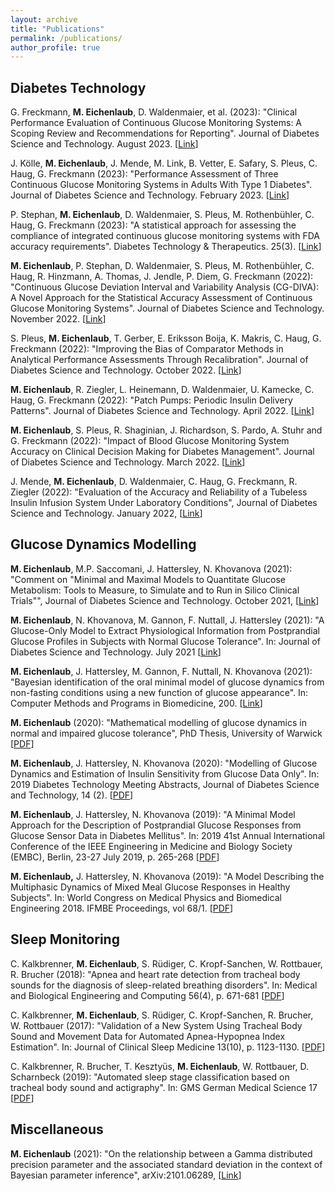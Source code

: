```yaml
---
layout: archive
title: "Publications"
permalink: /publications/
author_profile: true
---
```


Diabetes Technology
------
G. Freckmann, **M. Eichenlaub**, D. Waldenmaier, et al. (2023): "Clinical Performance Evaluation of Continuous Glucose Monitoring Systems: A Scoping Review and Recommendations for Reporting". Journal of Diabetes Science and Technology. August 2023. \[[Link](https://journals.sagepub.com/doi/full/10.1177/19322968231190941)\]

J. Kölle, **M. Eichenlaub**, J. Mende, M. Link, B. Vetter, E. Safary, S. Pleus, C. Haug, G. Freckmann (2023): "Performance Assessment of Three Continuous Glucose Monitoring Systems in Adults With Type 1 Diabetes". Journal of Diabetes Science and Technology. February 2023. \[[Link](https://journals.sagepub.com/doi/10.1177/19322968231159657)\]

P. Stephan, **M. Eichenlaub**, D. Waldenmaier, S. Pleus, M. Rothenbühler, C. Haug, G. Freckmann (2023): "A statistical approach for assessing the compliance of 
integrated continuous glucose monitoring systems with FDA accuracy requirements". Diabetes Technology & Therapeutics. 25(3). \[[Link](https://www.liebertpub.com/doi/10.1089/dia.2022.0331)\]

**M. Eichenlaub**, P. Stephan, D. Waldenmaier, S. Pleus, M. Rothenbühler, C. Haug, R. Hinzmann, A. Thomas, J. Jendle, P. Diem, G. Freckmann (2022): "Continuous Glucose Deviation Interval and Variability Analysis (CG-DIVA): A Novel Approach for the Statistical Accuracy Assessment of Continuous Glucose Monitoring Systems". Journal of Diabetes Science and Technology. November 2022. \[[Link](https://journals.sagepub.com/doi/10.1177/19322968221134639)\]

S. Pleus, **M. Eichenlaub**, T. Gerber, E. Eriksson Boija, K. Makris, C. Haug, G. Freckmann (2022): "Improving the Bias of Comparator Methods in Analytical Performance Assessments Through Recalibration". Journal of Diabetes Science and Technology. October 2022. \[[Link](https://journals.sagepub.com/doi/10.1177/19322968221133107)\]

**M. Eichenlaub**, R. Ziegler, L. Heinemann, D. Waldenmaier, U. Kamecke, C. Haug, G. Freckmann (2022): "Patch Pumps: Periodic Insulin Delivery Patterns". Journal of Diabetes Science and Technology. April 2022. \[[Link](https://journals.sagepub.com/doi/full/10.1177/19322968221091843)\]

**M. Eichenlaub**, S. Pleus, R. Shaginian, J. Richardson, S. Pardo, A. Stuhr and G. Freckmann (2022): "Impact of Blood Glucose Monitoring System Accuracy on Clinical Decision Making for Diabetes Management". Journal of Diabetes Science and Technology. March 2022. \[[Link](https://journals.sagepub.com/doi/full/10.1177/19322968221080916)\]

J. Mende, **M. Eichenlaub**, D. Waldenmaier, C. Haug, G. Freckmann, R. Ziegler (2022): "Evaluation of the Accuracy and Reliability of a Tubeless Insulin Infusion System Under Laboratory Conditions", Journal of Diabetes Science and Technology. January 2022, \[[Link](https://journals.sagepub.com/doi/full/10.1177/19322968211070815)\]


Glucose Dynamics Modelling
------
**M. Eichenlaub**, M.P. Saccomani, J. Hattersley, N. Khovanova (2021): "Comment on "Minimal and Maximal Models to Quantitate Glucose Metabolism: Tools to Measure, to Simulate and to Run in Silico Clinical Trials"", Journal of Diabetes Science and Technology. October 2021, \[[Link](https://journals.sagepub.com/doi/full/10.1177/19322968211053884)\]

**M. Eichenlaub**, N. Khovanova, M. Gannon, F. Nuttall, J. Hattersley (2021):  "A Glucose-Only Model to Extract Physiological Information from Postprandial Glucose Profiles in Subjects with Normal Glucose Tolerance". In: Journal of Diabetes Science and Technology. July 2021 \[[Link](https://journals.sagepub.com/doi/full/10.1177/19322968211026978#_i22)\]

**M. Eichenlaub**, J. Hattersley, M. Gannon, F. Nuttall, N. Khovanova (2021):  "Bayesian identification of the oral minimal model of glucose dynamics from non-fasting conditions using a new function of glucose appearance". In: Computer Methods and Programs in Biomedicine, 200. \[[Link](https://www.sciencedirect.com/science/article/pii/S0169260720317442)\]

**M. Eichenlaub** (2020): "Mathematical modelling of glucose dynamics in normal and impaired glucose tolerance", PhD Thesis, University of Warwick  \[[PDF](http://manueich.github.io/files/pubs/Thesis_Eichenlaub.pdf)\]

**M. Eichenlaub**, J. Hattersley, N. Khovanova (2020):  "Modelling of Glucose Dynamics and Estimation of Insulin Sensitivity from Glucose Data Only". In: 2019 Diabetes Technology Meeting Abstracts, Journal of Diabetes Science and Technology, 14 (2). \[[PDF](http://manueich.github.io/files/pubs/Glucose_DTM19.pdf)\]

**M. Eichenlaub**, J. Hattersley, N. Khovanova (2019):  "A Minimal Model Approach for the Description of Postprandial Glucose Responses from Glucose Sensor Data in Diabetes Mellitus". In: 2019 41st Annual International Conference of the IEEE Engineering in Medicine and Biology Society (EMBC), Berlin, 23-27 July 2019, p. 265-268 \[[PDF](http://manueich.github.io/files/pubs/Glucose_EMBC19.pdf)\]
	
**M. Eichenlaub,** J. Hattersley, N. Khovanova (2019):  "A Model Describing the Multiphasic Dynamics of Mixed Meal Glucose Responses in Healthy Subjects". In: World Congress on Medical Physics and Biomedical Engineering 2018. IFMBE Proceedings, vol 68/1. \[[PDF](http://manueich.github.io/files/pubs/Glucose_IUPESM18.pdf)\]


Sleep Monitoring
------
C. Kalkbrenner, **M. Eichenlaub**, S. Rüdiger, C. Kropf-Sanchen, W. Rottbauer, R. Brucher (2018): "Apnea and heart rate detection from tracheal body sounds for the diagnosis of sleep-related breathing disorders". In: Medical and Biological Engineering and Computing 56(4), p. 671-681 \[[PDF](http://manueich.github.io/files/pubs/Apnea_MBEC.pdf)\]

C. Kalkbrenner, **M. Eichenlaub**, S. Rüdiger, C. Kropf-Sanchen, R. Brucher, W. Rottbauer (2017): "Validation of a New System Using Tracheal Body Sound and Movement Data for Automated Apnea-Hypopnea Index Estimation". In: Journal of Clinical Sleep Medicine 13(10), p. 1123-1130. \[[PDF](http://manueich.github.io/files/pubs/Apnea_JCSM.pdf)\]

C. Kalkbrenner, R. Brucher, T. Kesztyüs, **M. Eichenlaub**, W. Rottbauer, D. Scharnbeck (2019): "Automated sleep stage classification based on tracheal body sound and actigraphy". In: GMS German Medical Science 17 \[[PDF](http://manueich.github.io/files/pubs/Staging_GMS.pdf)\]

Miscellaneous
------
**M. Eichenlaub** (2021): "On the relationship between a Gamma distributed precision parameter and the associated standard deviation in the context of Bayesian parameter inference", arXiv:2101.06289, \[[Link](https://arxiv.org/abs/2101.06289)\]

